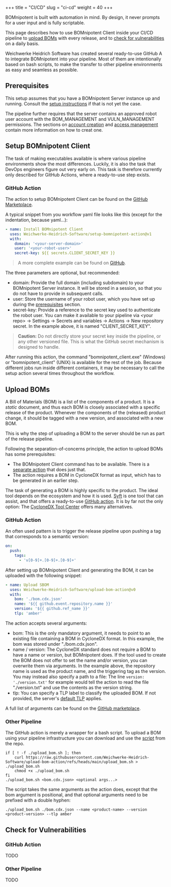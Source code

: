 +++
title = "CI/CD"
slug = "ci-cd"
weight = 40
+++

BOMnipotent is built with automation in mind. By design, it never prompts for a user input and is fully scriptable.

This page describes how to use BOMnipotent Client inside your CI/CD pipeline to [upload BOMs](#upload-boms) with every release, and to [check for vulnerabilities](#check-for-vulnerabilities) on a daily basis.

Weichwerke Heidrich Software has created several ready-to-use GitHub A to integrate BOMnipotent into your pipeline. Most of them are intentionally based on bash scripts, to make the transfer to other pipeline environments as easy and seamless as possible.

## Prerequisites

This setup assumes that you have a BOMnipotent Server instance up and running. Consult the [setup instructions](/server/setup/) if that is not yet the case.

The pipeline further requires that the server contains an approved robot user account with the BOM_MANAGEMENT and VULN_MANAGEMENT permissions. The sections on [account creation](/client/basics/account-creation/) and [access management](/client/manager/access-management/) contain more information on how to creat one.

## Setup BOMnipotent Client

The task of making executables available is where various pipeline environments show the most differences. Luckily, it is also the task that DevOps engineers figure out very early on. This task is therefore currently only described for GitHub Actions, where a ready-to-use step exists.

### GitHub Action

The action to setup BOMnipotent Client can be found on the [GitHub Marketplace](https://github.com/marketplace/actions/setup-bomnipotent-client).

A typical snippet from you workflow yaml file looks like this (except for the indentation, because yaml...):

```yaml {{ title="Typical setup snippet" }}
- name: Install BOMnipotent Client
  uses: Weichwerke-Heidrich-Software/setup-bomnipotent-action@v1
  with:
    domain: '<your-server-domain>'
    user: '<your-robot-user>'
    secret-key: ${{ secrets.CLIENT_SECRET_KEY }} 
```

> A more complete example can be found on [GitHub](https://github.com/marketplace/actions/setup-bomnipotent-client).

The three parameters are optional, but recommended:
- domain: Provide the full domain (including subdomain) to your BOMnipotent Server instance. It will be stored in a session, so that you do not have to provide in subsequent calls.
- user: Store the username of your robot user, which you have set up during the [prerequisites](#prerequisites) section.
- secret-key: Provide a reference to the secret key used to authenticate the robot user. You can make it available to your pipeline via \<your repo\> → Settings → Secrets and variables → Actions → New repository secret. In the example above, it is named "CLIENT_SECRET_KEY".

> **Caution:** Do not directly store your secret key inside the pipeline, or any other versioned file. This is what the GitHub secret mechanism is designed to handle.

After running this action, the command "bomnipotent_client.exe" (Windows) or "bomnipotent_client" (UNIX) is available for the rest of the job. Because different jobs run inside different containers, it may be necessary to call the setup action several times throughout the workflow.

## Upload BOMs

A Bill of Materials (BOM) is a list of the components of a product. It is a *static* document, and thus each BOM is closely associated with a specific release of the product. Whenever the components of the (released) product change, it should be tagged with a new version, and associated with a new BOM.

This is why the step of uploading a BOM to the server should be run as part of the release pipeline.

Following the separation-of-concerns principle, the action to upload BOMs has some prerequisites:
- The BOMnipotent Client command has to be available. There is a [separate action](#setup-bomnipotent-client) that does just that.
- The action requires a BOM in CycloneDX format as input, which has to be generated in an earlier step.

The task of generating a BOM is highly specific to the product. The ideal tool depends on the ecosystem and how it is used. [Syft](/integration/syft/) is one tool that can assist, and that offers a ready-to-use [GitHub action](https://github.com/anchore/sbom-action). It is by far not the only option: The [CycloneDX Tool Center](https://cyclonedx.org/tool-center/) offers many alternatives.

### GitHub Action

An often used pattern is to trigger the release pipeline upon pushing a tag that corresponds to a semantic version:

```yaml {{ title="Possible trigger" }}
on:
  push:
    tags:
      - 'v[0-9]+.[0-9]+.[0-9]+'
```

After setting up BOMnipotent Client and generating the BOM, it can be uploaded with the following snippet:

```yaml {{ title="Typical upload snippet" }}
- name: Upload SBOM
  uses: Weichwerke-Heidrich-Software/upload-bom-action@v0
  with:
    bom: './bom.cdx.json'
    name: '${{ github.event.repository.name }}'
    version: '${{ github.ref_name }}'
    tlp: 'amber'
```

The action accepts several arguments:
- bom: This is the only mandatory argument, it needs to point to an existing file containing a BOM in CycloneDX format. In this example, the bom was stored under "./bom.cdx.json".
- name / version: The CycloneDX standard does not require a BOM to have a name or version, but BOMnipotent does. If the tool used to create the BOM does not offer to set the name and/or version, you can overwrite them via arguments. In the example above, the repository name is used as the product name, and the triggering tag as the version. You may instead also specify a path to a file: The line `version: './version.txt'` for example would tell the action to read the file "./version.txt" and use the contents as the version string.
- tlp: You can specify a TLP label to classify the uploaded BOM. If not provided, the server's [default TLP](/server/configuration/optional/tlp-config/#default-tlp) applies.

A full list of arguments can be found on the [GitHub marketplace](https://github.com/marketplace/actions/upload-bom-to-bomnipotent-server).

### Other Pipeline

The GitHub action is merely a wrapper for a bash script. To upload a BOM using your pipeline infrastructure you can download and use the [script](https://github.com/Weichwerke-Heidrich-Software/upload-bom-action/blob/main/upload_bom.sh) from the repo.

```
if [ ! -f ./upload_bom.sh ]; then
    curl https://raw.githubusercontent.com/Weichwerke-Heidrich-Software/upload-bom-action/refs/heads/main/upload_bom.sh > ./upload_bom.sh
    chmod +x ./upload_bom.sh
fi
./upload_bom.sh <bom.cdx.json> <optional args...>
```

The script takes the same arguments as the action does, except that the bom argument is positional, and that optional arguments need to be prefixed with a double hyphen:
```
./upload_bom.sh ./bom.cdx.json --name <product-name> --version <product-version> --tlp amber
```

## Check for Vulnerabilities

### GitHub Action

TODO

### Other Pipeline

TODO
